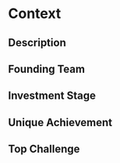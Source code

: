 # Context
## Description
## Founding Team
## Investment Stage
## Unique Achievement
## Top Challenge
